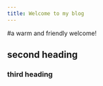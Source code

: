 ```yaml
---
title: Welcome to my blog
---
```

#a warm and friendly welcome!
## second heading
### third heading
